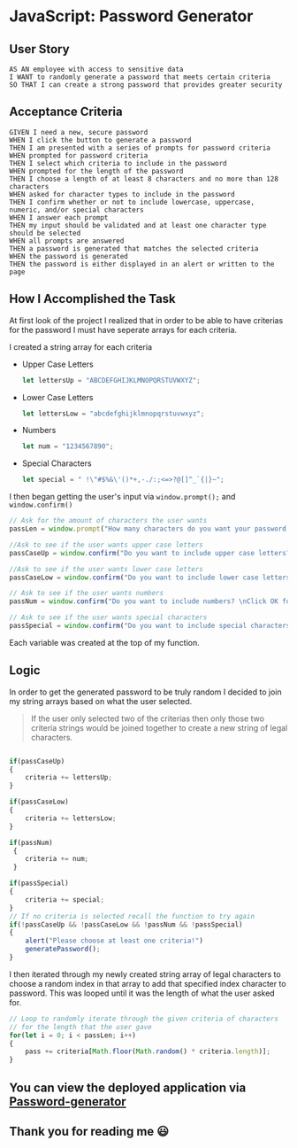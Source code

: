 
# JavaScript: Password Generator

## User Story

```
AS AN employee with access to sensitive data
I WANT to randomly generate a password that meets certain criteria
SO THAT I can create a strong password that provides greater security
```

## Acceptance Criteria

```
GIVEN I need a new, secure password
WHEN I click the button to generate a password
THEN I am presented with a series of prompts for password criteria
WHEN prompted for password criteria
THEN I select which criteria to include in the password
WHEN prompted for the length of the password
THEN I choose a length of at least 8 characters and no more than 128 characters
WHEN asked for character types to include in the password
THEN I confirm whether or not to include lowercase, uppercase, numeric, and/or special characters
WHEN I answer each prompt
THEN my input should be validated and at least one character type should be selected
WHEN all prompts are answered
THEN a password is generated that matches the selected criteria
WHEN the password is generated
THEN the password is either displayed in an alert or written to the page
```

## How I Accomplished the Task

At first look of the project I realized that in order to be able to have criterias 
for the password I must have seperate arrays for each criteria.

I created a string array for each criteria
* Upper Case Letters
    ```javascript 
    let lettersUp = "ABCDEFGHIJKLMNOPQRSTUVWXYZ"; 
    ```
* Lower Case Letters
    ```javascript 
    let lettersLow = "abcdefghijklmnopqrstuvwxyz";
    ```
* Numbers
    ```javascript 
    let num = "1234567890";
    ```
* Special Characters
    ```javascript 
    let special = " !\"#$%&\'()*+,-./:;<=>?@[]^_`{|}~";
    ```

I then began getting the user's input via `window.prompt();` and `window.confirm()`
```javascript
// Ask for the amount of characters the user wants
passLen = window.prompt("How many characters do you want your password to be? \nMust be between 8-128");

//Ask to see if the user wants upper case letters
passCaseUp = window.confirm("Do you want to include upper case letters? \nClick OK for Yes and Cancel for No");

//Ask to see if the user wants lower case letters
passCaseLow = window.confirm("Do you want to include lower case letters? \nClick OK for Yes and Cancel for No");

// Ask to see if the user wants numbers
passNum = window.confirm("Do you want to include numbers? \nClick OK for Yes and Cancel for No");

// Ask to see if the user wants special characters
passSpecial = window.confirm("Do you want to include special characters? \nClick OK for Yes and Cancel for No");
```

Each variable was created at the top of my function.

## Logic
In order to get the generated password to be truly random I decided to join my 
string arrays based on what the user selected.

> If the user only selected two of the criterias then only those two criteria strings would be 
joined together to create a new string of legal characters.

```javascript

if(passCaseUp)
{
    criteria += lettersUp;
}

if(passCaseLow)
{
    criteria += lettersLow;
}

if(passNum)
 {
    criteria += num;
 }

if(passSpecial)
{
    criteria += special;
}
// If no criteria is selected recall the function to try again
if(!passCaseUp && !passCaseLow && !passNum && !passSpecial)
{
    alert("Please choose at least one criteria!")
    generatePassword();
}

```

I then iterated through my newly created string array of legal characters to choose a
random index in that array to add that specified index character to password. This
was looped until it was the length of what the user asked for.

```javascript
// Loop to randomly iterate through the given criteria of characters
// for the length that the user gave
for(let i = 0; i < passLen; i++)
{
    pass += criteria[Math.floor(Math.random() * criteria.length)];
}

```

## You can view the deployed application via [Password-generator](https://nkrilis.github.io/Password-Generator/) 
## Thank you for reading me :smiley: